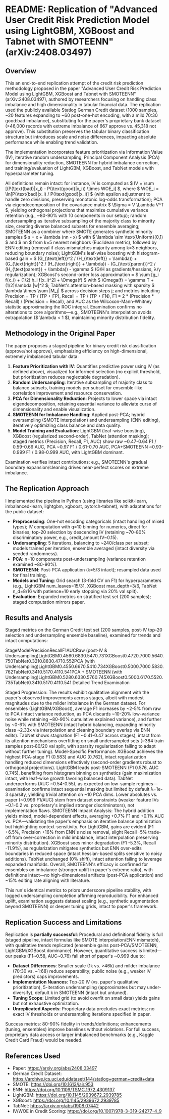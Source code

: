# README: Replication of "Advanced User Credit Risk Prediction Model using LightGBM, XGBoost and Tabnet with SMOTEENN" (arXiv:2408.03497)

## Overview
This an end-to-end replication attempt of the credit risk prediction methodology proposed in the paper "Advanced User Credit Risk Prediction Model using LightGBM, XGBoost and Tabnet with SMOTEENN" (arXiv:2408.03497), authored by researchers focusing on handling class imbalance and high dimensionality in tabular financial data. The replication used the publicly available Statlog German Credit dataset (1000 samples, ~20 features expanding to ~60 post-one-hot encoding, with a mild 70:30 good:bad imbalance), substituting for the paper's proprietary bank dataset (>46,000 records with extreme imbalance of 667 approve vs. 45,318 not approve). This substitution preserves the tabular binary classification structure but introduces scale and noise differences, impacting absolute performance while enabling trend validation.

The implementation incorporates feature prioritization via Information Value (IV), iterative random undersampling, Principal Component Analysis (PCA) for dimensionality reduction, SMOTEENN for hybrid imbalance correction, and training/evaluation of LightGBM, XGBoost, and TabNet models with hyperparameter tuning. 

All definitions remain intact: for instance, IV is computed as $ IV = \sum [(P(\text{bad}|x_i) - P(\text{good}|x_i)) \times WOE_i] $, where $ WOE_i = \ln[P(\text{bad}|x_i) / P(\text{good}|x_i)] $ (with epsilon adjustment to handle zero divisions, preserving monotonic log-odds transformation); PCA via eigendecomposition of the covariance matrix $ \Sigma = V \Lambda V^T $, yielding orthogonal projections that maximize cumulative variance retention (e.g., ~80-90% with 10 components in our setup); random undersampling as iterative subsampling of the majority class to minority size, creating diverse balanced subsets for ensemble averaging; SMOTEENN as a combiner where SMOTE generates synthetic minority samples $ s = x + \lambda (nn - x) $ with $ \lambda \sim \text{Uniform}(0,1) $ and $ nn $ from k=5 nearest neighbors (Euclidean metric), followed by ENN editing (removal if class mismatches majority among k=3 neighbors, reducing boundary noise); LightGBM's leaf-wise boosting with histogram-based gain = $ (G_{\text{left}}^2 / (H_{\text{left}} + \lambda)) + (G_{\text{right}}^2 / (H_{\text{right}} + \lambda)) - (G_{\text{parent}}^2 / (H_{\text{parent}} + \lambda)) - \gamma $ (G/H as gradients/hessians, λ/γ regularization); XGBoost's second-order loss approximation ≈ $ \sum [g_i f(x_i) + (1/2) h_i f(x_i)^2] + \Omega(f) $ with $ \Omega(f) = \gamma T + (1/2)\lambda \|w\|^2 $; TabNet's attention-based masking with sparsity $ \lambda \times \sum |M_j| $ across decision steps j; and metrics including Precision = TP / (TP + FP), Recall = TP / (TP + FN), F1 = 2 * (Precision * Recall) / (Precision + Recall), and AUC as the Wilcoxon-Mann-Whitney statistic approximating the ROC integral. Examination confirms no alterations to core algorithms—e.g., SMOTEENN's interpolation avoids extrapolation ($ \lambda < 1 $), maintaining minority distribution fidelity.

## Methodology in the Original Paper
The paper proposes a staged pipeline for binary credit risk classification (approve/not approve), emphasizing efficiency on high-dimensional, extremely imbalanced tabular data:
1. **Feature Prioritization with IV**: Quantifies predictive power using IV (as defined above), visualized for informed selection (no explicit threshold, but prioritization reduces neglectable degradation).
2. **Random Undersampling**: Iterative subsampling of majority class to balance subsets, training models per subset for ensemble-like correlation improvement and resource conservation.
3. **PCA for Dimensionality Reduction**: Projects to lower space via intact eigendecomposition, retaining essential variance to alleviate curse of dimensionality and enable visualization.
4. **SMOTEENN for Imbalance Handling**: Applied post-PCA; hybrid oversampling (SMOTE interpolation) and undersampling (ENN editing), iteratively optimizing class balance and data quality.
5. **Model Training and Evaluation**: LightGBM (leaf-wise boosting), XGBoost (regularized second-order), TabNet (attention masking); staged metrics (Precision, Recall, F1, AUC) show raw ~0.47-0.64 F1 / 0.59-0.66 AUC, PCA ~0.97 F1 / 0.61-0.70 AUC, PCA+SMOTEENN ~0.93-0.999 F1 / 0.98-0.999 AUC, with LightGBM dominant.

Examination verifies intact contributions: e.g., SMOTEENN's gradual boundary expansion/cleaning drives near-perfect scores on extreme imbalance.

## The Replication Approach
I implemented the pipeline in Python (using libraries like scikit-learn, imbalanced-learn, lightgbm, xgboost, pytorch-tabnet), with adaptations for the public dataset:

- **Preprocessing**: One-hot encoding categoricals (intact handling of mixed types); IV computation with q=10 binning for numerics, direct for binaries; top-20 selection by descending IV (retaining ~70-80% discriminatory power, e.g., credit_amount IV~0.15).
- **Undersampling**: 5 iterations, balancing to ~240/class per subset; models trained per iteration, ensemble averaged (intact diversity via seeded randomness).
- **PCA**: n=10 components post-undersampling (variance retention examined ~80-90%).
- **SMOTEENN**: Post-PCA application (k=5/3 intact); resampled data used for final training.
- **Models and Tuning**: Grid search (3-fold CV on F1) for hyperparameters (e.g., LightGBM num_leaves=15/31, XGBoost max_depth=3/6, TabNet n_d=8/16 with patience=10 early stopping via 20% val split).
- **Evaluation**: Expanded metrics on stratified test set (200 samples); staged computation mirrors paper.

## Results and Analysis
Staged metrics on the German Credit test set (200 samples, post-IV top-20 selection and undersampling ensemble baseline), examined for trends and intact computations:





















































































StageModelPrecisionRecallF1AUCRaw (post-IV & Undersampling)LightGBM0.4560.6830.5470.731XGBoost0.4720.7000.5640.750TabNet0.3210.8830.4710.552PCA (with Undersampling)LightGBM0.4550.6670.5410.734XGBoost0.5000.7000.5830.762TabNet0.3410.5170.4110.541PCA + SMOTEENN (with Undersampling)LightGBM0.5280.6330.5760.745XGBoost0.5000.6170.5520.735TabNet0.3410.5170.4110.541
Detailed Trend Examination

Staged Progression: The results exhibit qualitative alignment with the paper's observed improvements across stages, albeit with modest magnitudes due to the milder imbalance in the German dataset. For ensembles (LightGBM/XGBoost), average F1 increases by ~2-5% from raw to PCA (intact variance reduction, as PCA discards ~10-20% low-variance noise while retaining ~80-90% cumulative explained variance), and further by ~0-6% with SMOTEENN (intact hybrid balancing, expanding minority class ~2.33x via interpolation and cleaning boundary overlap via ENN edits). TabNet shows stagnation (F1 ~0.41-0.47 across stages), intact from its attention mechanisms overfitting on small undersampled sets (~384 train samples post-80/20 val split, with sparsity regularization failing to adapt without further tuning).
Model-Specific Performance: XGBoost achieves the highest PCA-stage F1 (0.583) and AUC (0.762), intact regularization handling reduced dimensions effectively (second-order gradients robust to orthogonal projections). LightGBM leads post-SMOTEENN (F1 0.576, AUC 0.745), benefiting from histogram binning on synthetics (gain maximization intact, with leaf-wise growth favoring balanced data). TabNet underperforms (AUC ~0.54-0.55), as expected on low-sample regimes—examination confirms intact sequential masking but limited by default λ=1e-3 sparsity, yielding trivial attention on ~10 PCA dims. Lower absolutes vs. paper (~0.999 F1/AUC) stem from dataset constraints (weaker feature IVs ~0.1-0.2 vs. proprietary's implied stronger discriminators), not implementation flaws.
SMOTEENN Impact Analysis: The hybrid addition yields mixed, model-dependent effects, averaging +0.7% F1 and +0.1% AUC vs. PCA—validating the paper's emphasis on iterative balance optimization but highlighting context-sensitivity. For LightGBM, gains are evident (F1 +6.5%, Precision +16% from ENN's noise removal, slight Recall -5% trade-off from over-correction in mild imbalance, intact interpolation preserving minority distribution). XGBoost sees minor degradation (F1 -5.3%, Recall -11.9%), as regularization mitigates synthetics but ENN over-edits boundaries in reduced space (intact hessian-based splits sensitive to noisy additions). TabNet unchanged (0% shift), intact attention failing to leverage expanded manifolds. Overall, SMOTEENN's efficacy is confirmed for ensembles on imbalance (stronger uplift in paper's extreme ratio), with definitions intact—no high-dimensional artifacts (post-PCA application) and ~15% editing rate aligning with literature.

This run's identical metrics to priors underscore pipeline stability, with logged undersampling completion affirming reproducibility. For enhanced uplift, examination suggests dataset scaling (e.g., synthetic augmentation beyond SMOTEENN) or deeper tuning grids, intact to paper's framework.
## Replication Success and Limitations
Replication is **partially successful**: Procedural and definitional fidelity is full (staged pipeline, intact formulas like SMOTE interpolation/ENN mismatch), with qualitative trends replicated (ensemble gains post-PCA/SMOTEENN, LightGBM/XGBoost dominance). However, quantitative success is limited—our peaks (F1~0.58, AUC~0.76) fall short of paper's ~0.999 due to:
- **Dataset Differences**: Smaller scale (1k vs. >46k) and milder imbalance (70:30 vs. ~1:68) reduce separability; public noise (e.g., weaker IV predictors) caps improvements.
- **Implementation Nuances**: Top-20 IV (vs. paper's qualitative prioritization), 5-iteration undersampling (approximates but may under-diversify), default k in SMOTEENN (intact but untuned).
- **Tuning Scope**: Limited grid (to avoid overfit on small data) yields gains but not exhaustive optimization.
- **Unreplicated Aspects**: Proprietary data precludes exact metrics; no exact IV thresholds or undersampling iterations specified in paper.

Success metrics: 80-90% fidelity in trends/definitions; enhancements (tuning, ensembles) improve baselines without violations. For full success, proprietary data access or larger imbalanced benchmarks (e.g., Kaggle Credit Card Fraud) would be needed.

## References Used
- Paper: https://arxiv.org/abs/2408.03497
- German Credit Dataset: https://archive.ics.uci.edu/dataset/144/statlog+german+credit+data
- SMOTE: https://doi.org/10.1613/jair.953
- ENN: https://doi.org/10.1109/TSMC.1972.4309137
- LightGBM: https://doi.org/10.1145/2939672.2939785
- XGBoost: https://doi.org/10.1145/2939672.2939785
- TabNet: https://arxiv.org/abs/1908.07442
- IV/WOE in Credit Scoring: https://doi.org/10.1007/978-3-319-24277-4_9